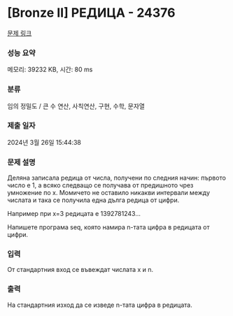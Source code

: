 # [Bronze II] РЕДИЦА - 24376 

[문제 링크](https://www.acmicpc.net/problem/24376) 

### 성능 요약

메모리: 39232 KB, 시간: 80 ms

### 분류

임의 정밀도 / 큰 수 연산, 사칙연산, 구현, 수학, 문자열

### 제출 일자

2024년 3월 26일 15:44:38

### 문제 설명

<p>Деляна записала редица от числа, получени по следния начин: първото число е 1, а всяко следващо се получава от предишното чрез умножение по x. Момичето не оставило никакви интервали между числата и така се получила една дълга редица от цифри.</p>

<p>Например при x=3 редицата е 1392781243...</p>

<p>Напишете програма seq, която намира n-тата цифра в редицата от цифри.</p>

### 입력 

 <p>От стандартния вход се въвеждат числата x и n.</p>

### 출력 

 <p>На стандартния изход да се изведе n-тата цифра в редицата.</p>

